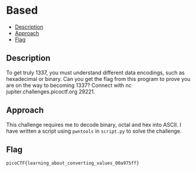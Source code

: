 # Based

- [Description](#description)
- [Approach](#approach)
- [Flag](#flag)

## Description

To get truly 1337, you must understand different data encodings, such as hexadecimal or binary. Can you get the flag from this program to prove you are on the way to becoming 1337? Connect with nc jupiter.challenges.picoctf.org 29221.

## Approach

This challenge requires me to decode binary, octal and hex into ASCII. I have written a script using `pwntools` in `script.py` to solve the challenge.

## Flag

`picoCTF{learning_about_converting_values_00a975ff}`